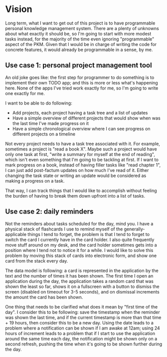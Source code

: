 # Vision

Long term, what I want to get out of this project is to have programmable personal knowledge management system. There are a plenty of unknowns about what exactly it should be, so I'm going to start with more modest tasks instead, for the majority of the time even ignoring "programmable" aspect of the PKM. Given that I would be in charge of writing the code for concrete features, it would already be programmable in a sense, by me.

## Use case 1: personal project management tool

An old joke goes like: the first step for programmer to do something is to implement their own TODO app; and this is more or less what's happening here. None of the apps I've tried work exactly for me, so I'm going to write one exactly for me.

I want to be able to do following:

* Add projects, each project having a task tree and a list of updates
* Have a simple overview of different projects that would show when was the last time I've made progress on it
* Have a simple chronological overview where I can see progress on different projects on a timeline

Not every project needs to have a task tree associated with it. For example, sometimes a project is "read a book X". Maybe such a project would have only one task at first, "write a summary for myself at the end of reading", which isn't even something that I'm going to be tackling at first. If I want to mark progress on a book, instead of having filler tasks like "read chapter 1", I can just add post-factum updates on how much I've read of it. Either changing the task state or writing an update would be considered as making a progress on a task.

That way, I can track things that I would like to accomplish without feeling the burden of having to break them down upfront into a list of tasks.

## Use case 2: daily reminders

Not the reminders about tasks scheduled for the day, mind you. I have a physical stack of flashcards I use to remind myself of the generally-applicable things I tend to forget, the problem is that I tend to forget to switch the card I currently have in the card holder. I also quite frequently move stuff around on my desk, and the card holder sometimes gets into a position where I tend not to notice it for a while. I would like to solve this problem by moving this stack of cards into electronic form, and show one card from the stack every day.

The data model is following: a card is represented in the application by the text and the number of times it has been shown. The first time I open an application during the day, the application takes a random card that was shown the least so far, shows it on a fullscreen with a button to dismiss the screen (disabled on timeout for 3-5 seconds), and on dismissal increments the amount the card has been shown.

One thing that needs to be clarified what does it mean by "first time of the day". I consider this to be following: save the timestamp when the reminder was shown the last time, and if the current timestamp is more than that time + 19 hours, then consider this to be a new day. Using the date leads to a problem where a notification can be shown if I am awake at 12am; using 24 hours of increment leads to a problem that if I start to use the application around the same time each day, the notification might be shown only on a second refresh, pushing the time when it's going to be shown further during the day.
